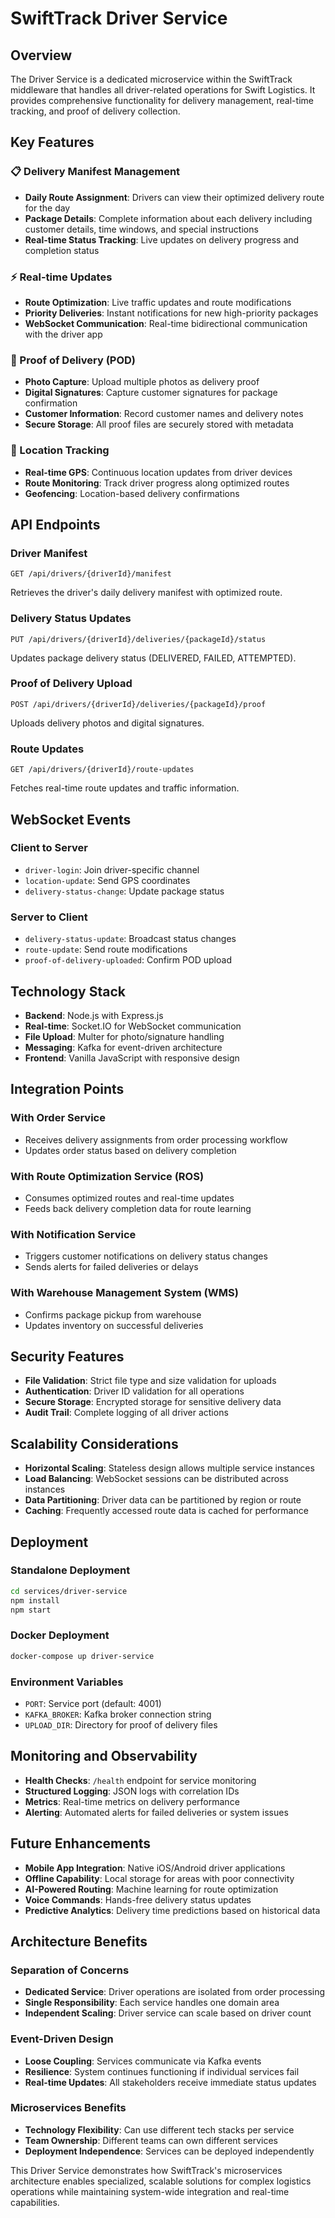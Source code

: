 # SwiftTrack Driver Service

## Overview

The Driver Service is a dedicated microservice within the SwiftTrack middleware that handles all driver-related operations for Swift Logistics. It provides comprehensive functionality for delivery management, real-time tracking, and proof of delivery collection.

## Key Features

### 📋 Delivery Manifest Management

- **Daily Route Assignment**: Drivers can view their optimized delivery route for the day
- **Package Details**: Complete information about each delivery including customer details, time windows, and special instructions
- **Real-time Status Tracking**: Live updates on delivery progress and completion status

### ⚡ Real-time Updates

- **Route Optimization**: Live traffic updates and route modifications
- **Priority Deliveries**: Instant notifications for new high-priority packages
- **WebSocket Communication**: Real-time bidirectional communication with the driver app

### 📸 Proof of Delivery (POD)

- **Photo Capture**: Upload multiple photos as delivery proof
- **Digital Signatures**: Capture customer signatures for package confirmation
- **Customer Information**: Record customer names and delivery notes
- **Secure Storage**: All proof files are securely stored with metadata

### 📍 Location Tracking

- **Real-time GPS**: Continuous location updates from driver devices
- **Route Monitoring**: Track driver progress along optimized routes
- **Geofencing**: Location-based delivery confirmations

## API Endpoints

### Driver Manifest

```
GET /api/drivers/{driverId}/manifest
```

Retrieves the driver's daily delivery manifest with optimized route.

### Delivery Status Updates

```
PUT /api/drivers/{driverId}/deliveries/{packageId}/status
```

Updates package delivery status (DELIVERED, FAILED, ATTEMPTED).

### Proof of Delivery Upload

```
POST /api/drivers/{driverId}/deliveries/{packageId}/proof
```

Uploads delivery photos and digital signatures.

### Route Updates

```
GET /api/drivers/{driverId}/route-updates
```

Fetches real-time route updates and traffic information.

## WebSocket Events

### Client to Server

- `driver-login`: Join driver-specific channel
- `location-update`: Send GPS coordinates
- `delivery-status-change`: Update package status

### Server to Client

- `delivery-status-update`: Broadcast status changes
- `route-update`: Send route modifications
- `proof-of-delivery-uploaded`: Confirm POD upload

## Technology Stack

- **Backend**: Node.js with Express.js
- **Real-time**: Socket.IO for WebSocket communication
- **File Upload**: Multer for photo/signature handling
- **Messaging**: Kafka for event-driven architecture
- **Frontend**: Vanilla JavaScript with responsive design

## Integration Points

### With Order Service

- Receives delivery assignments from order processing workflow
- Updates order status based on delivery completion

### With Route Optimization Service (ROS)

- Consumes optimized routes and real-time updates
- Feeds back delivery completion data for route learning

### With Notification Service

- Triggers customer notifications on delivery status changes
- Sends alerts for failed deliveries or delays

### With Warehouse Management System (WMS)

- Confirms package pickup from warehouse
- Updates inventory on successful deliveries

## Security Features

- **File Validation**: Strict file type and size validation for uploads
- **Authentication**: Driver ID validation for all operations
- **Secure Storage**: Encrypted storage for sensitive delivery data
- **Audit Trail**: Complete logging of all driver actions

## Scalability Considerations

- **Horizontal Scaling**: Stateless design allows multiple service instances
- **Load Balancing**: WebSocket sessions can be distributed across instances
- **Data Partitioning**: Driver data can be partitioned by region or route
- **Caching**: Frequently accessed route data is cached for performance

## Deployment

### Standalone Deployment

```bash
cd services/driver-service
npm install
npm start
```

### Docker Deployment

```bash
docker-compose up driver-service
```

### Environment Variables

- `PORT`: Service port (default: 4001)
- `KAFKA_BROKER`: Kafka broker connection string
- `UPLOAD_DIR`: Directory for proof of delivery files

## Monitoring and Observability

- **Health Checks**: `/health` endpoint for service monitoring
- **Structured Logging**: JSON logs with correlation IDs
- **Metrics**: Real-time metrics on delivery performance
- **Alerting**: Automated alerts for failed deliveries or system issues

## Future Enhancements

- **Mobile App Integration**: Native iOS/Android driver applications
- **Offline Capability**: Local storage for areas with poor connectivity
- **AI-Powered Routing**: Machine learning for route optimization
- **Voice Commands**: Hands-free delivery status updates
- **Predictive Analytics**: Delivery time predictions based on historical data

## Architecture Benefits

### Separation of Concerns

- **Dedicated Service**: Driver operations are isolated from order processing
- **Single Responsibility**: Each service handles one domain area
- **Independent Scaling**: Driver service can scale based on driver count

### Event-Driven Design

- **Loose Coupling**: Services communicate via Kafka events
- **Resilience**: System continues functioning if individual services fail
- **Real-time Updates**: All stakeholders receive immediate status updates

### Microservices Benefits

- **Technology Flexibility**: Can use different tech stacks per service
- **Team Ownership**: Different teams can own different services
- **Deployment Independence**: Services can be deployed independently

This Driver Service demonstrates how SwiftTrack's microservices architecture enables specialized, scalable solutions for complex logistics operations while maintaining system-wide integration and real-time capabilities.
